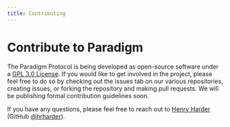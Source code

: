 ```yaml
---
title: Contributing
---
```


# Contribute to Paradigm

The Paradigm Protocol is being developed as open-source software under a [GPL 3.0 License](./LICENSE). If you would like to get involved in the project, please feel free to do so by checking out the issues tab on our various repositories, creating issues, or forking the repository and making pull requests. We will be publishing formal contribution guidelines soon.

If you have any questions, please feel free to reach out to [Henry Harder](mailto:henry@paradigm.market) (GitHub [@hrharder](https://github.com/hrharder)).
